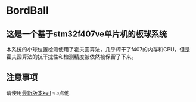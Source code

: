 # BordBall
## 这是一个基于stm32f407ve单片机的板球系统
本系统的小球位置检测使用了霍夫圆算法，几乎榨干了f407的内存和CPU，但是霍夫圆算法的抗干扰性和检测精度被依然被保留了下来。
## 注意事项
请使用[最新版本keil](https://github.com/UMI64/- "最新keil")  👈点他
